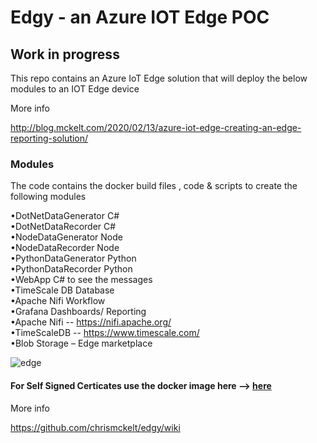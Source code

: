  

# Edgy - an Azure IOT Edge POC

## Work in progress

This repo contains an Azure IoT Edge solution that will deploy the below modules to an IOT Edge device

More info 

http://blog.mckelt.com/2020/02/13/azure-iot-edge-creating-an-edge-reporting-solution/
 
### Modules

The code contains the docker build files , code & scripts to create the following modules  

•DotNetDataGenerator     C#    
•DotNetDataRecorder      C#  
•NodeDataGenerator       Node          
•NodeDataRecorder        Node     
•PythonDataGenerator     Python     
•PythonDataRecorder      Python     
•WebApp                  C#  to see the messages      
•TimeScale DB            Database  
•Apache Nifi             Workflow      
•Grafana                 Dashboards/ Reporting    
•Apache Nifi  -- https://nifi.apache.org/  
•TimeScaleDB -- https://www.timescale.com/  
•Blob Storage – Edge marketplace  

![edge](https://user-images.githubusercontent.com/662868/74130071-2b736700-4c1c-11ea-938f-59df0adb6f27.png)  


####  For Self Signed Certicates use the docker image here --> [here](https://docs.microsoft.com/en-us/azure/iot-edge/tutorial-machine-learning-edge-05-configure-edge-device)

More info

https://github.com/chrismckelt/edgy/wiki
